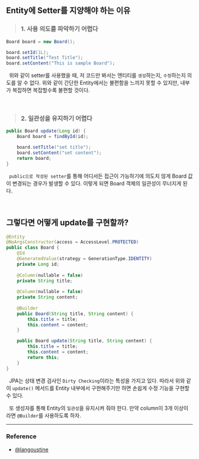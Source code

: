 ## Entity에 Setter를 지양해야 하는 이유

> ### 1. 사용 의도를 파악하기 어렵다

```java
Board board = new Board();

board.setId(1L);
board.setTitle("Test Title");
board.setContent("This is sample Board");
```

&nbsp; 위와 같이 setter를 사용했을 때, 저 코드만 봐서는 엔티티를 `생성`하는지, `수정`하는지 의도를 알 수 없다. 위와 같이 간단한 Entity에서는 불편함을 느끼지 못할 수 있지만, 내부가 복잡하면 복잡할수록 불편할 것이다.

<br>

> ### 2. 일관성을 유지하기 어렵다

```java
public Board update(Long id) {
    Board board = findById(id);

    board.setTitle("set title");
    board.setContent("set content");
    return board;
}
```

&nbsp; `public으로 작성된 setter`를 통해 어디서든 접근이 가능하기에 의도치 않게 Board 값이 변경되는 경우가 발생할 수 있다. 이렇게 되면 Board 객체의 일관성이 무너지게 된다.

<br>

## 그렇다면 어떻게 update를 구현할까?

```java
@Entity
@NoArgsConstructor(access = AccessLevel.PROTECTED)
public class Board {
    @Id
    @GeneratedValue(strategy = GenerationType.IDENTITY)
	private Long id;
	
	@Column(nullable = false)
	private String title;
	
	@Column(nullable = false)
	private String content;
	
	@Builder
	public Board(String title, String content) {
		this.title = title;
		this.content = content;
	}

    public Board update(String title, String content) {
        this.title = title;
        this.content = content;
        return this;
    }
}
```

&nbsp; JPA는 상태 변경 검사인 `Dirty Checking`이라는 특성을 가지고 있다. 따라서 위와 같이 `update()` 메서드를 Entity 내부에서 구현해주기만 하면 손쉽게 수정 기능을 구현할 수 있다.

&nbsp; 또 생성자를 통해 Entity의 `일관성`을 유지시켜 줘야 한다. 만약 column이 3개 이상이라면 `@Builder`를 사용하도록 하자.

---

### Reference

- [@langoustine](https://velog.io/@langoustine/setter%EB%A5%BC-%EC%93%B0%EC%A7%80%EB%A7%90%EB%9D%BC%EA%B3%A0)